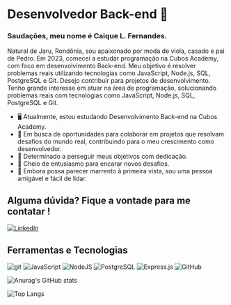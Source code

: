 # Desenvolvedor Back-end 👋

### Saudações, meu nome é Caique L. Fernandes.

 Natural de Jaru, Rondônia, sou apaixonado por moda de viola, casado e pai de Pedro. Em 2023, comecei a estudar programação na Cubos Academy, com foco em desenvolvimento Back-end. Meu objetivo é resolver problemas reais utilizando tecnologias como JavaScript, Node.js, SQL, PostgreSQL e Git. Desejo contribuir para projetos de desenvolvimento.
 Tenho grande interesse em atuar na área de programação, solucionando problemas reais com tecnologias como JavaScript, Node.js, SQL, PostgreSQL e Git.

- 🖥️ Atualmente, estou estudando Desenvolvimento Back-end na Cubos Academy.
- 👥 Em busca de oportunidades para colaborar em projetos que resolvam desafios do mundo real, contribuindo para o meu crescimento como desenvolvedor.
- 🏃 Determinado a perseguir meus objetivos com dedicação.
- 🔋 Cheio de entusiasmo para encarar novos desafios.
- 🤝 Embora possa parecer marrento à primeira vista, sou uma pessoa amigável e fácil de lidar.

## Alguma dúvida? Fique a vontade para me contatar !
[![LinkedIn](https://img.shields.io/badge/LinkedIn-0077B5?style=for-the-badge&logo=linkedin&logoColor=white)](https://www.linkedin.com/in/caique-lima-developer/)
  
## Ferramentas e Tecnologias 

![git](https://img.shields.io/badge/GIT-E44C30?style=for-the-badge&logo=git&logoColor=white) ![JavaScript](https://img.shields.io/badge/JavaScript-FFFF00?style=for-the-badge&logo=javascript&logoColor=000000) ![NodeJS](https://img.shields.io/badge/Node%20js-339933?style=for-the-badge&logo=nodedotjs&logoColor=white) ![PostgreSQL](https://img.shields.io/badge/PostgreSQL-316192?style=for-the-badge&logo=postgresql&logoColor=white) ![Express.js](https://img.shields.io/badge/Express%20js-000000?style=for-the-badge&logo=express&logoColor=white) ![GitHub](https://img.shields.io/badge/GitHub-000000?style=for-the-badge&logo=github&logoColor=white)

![Anurag's GitHub stats](https://github-readme-stats.vercel.app/api?username=Caique-LF&show_icons=true&theme=transparent&title_color=00BFFF&text_color=FFFFFF&icon_color=00BFFF)

![Top Langs](https://github-readme-stats.vercel.app/api/top-langs/?username=Caique-LF&layout=donut&theme=transparent&title_color=00BFFF&text_color=FFFFFF) 


